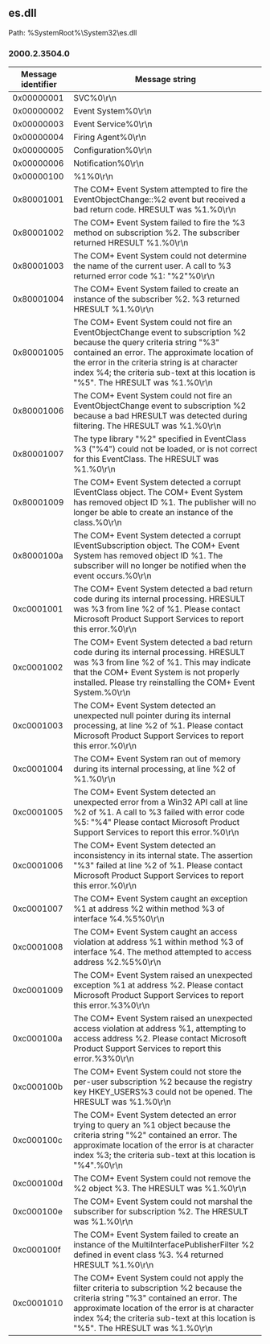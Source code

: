 ## es.dll

Path: %SystemRoot%\System32\es.dll

### 2000.2.3504.0

Message identifier | Message string
--- | ---
0x00000001 | SVC%0\r\n
0x00000002 | Event System%0\r\n
0x00000003 | Event Service%0\r\n
0x00000004 | Firing Agent%0\r\n
0x00000005 | Configuration%0\r\n
0x00000006 | Notification%0\r\n
0x00000100 | %1%0\r\n
0x80001001 | The COM+ Event System attempted to fire the EventObjectChange::%2 event but received a bad return code.  HRESULT was %1.%0\r\n
0x80001002 | The COM+ Event System failed to fire the %3 method on subscription %2.  The subscriber returned HRESULT %1.%0\r\n
0x80001003 | The COM+ Event System could not determine the name of the current user.  A call to %3 returned error code %1: "%2"%0\r\n
0x80001004 | The COM+ Event System failed to create an instance of the subscriber %2.  %3 returned HRESULT %1.%0\r\n
0x80001005 | The COM+ Event System could not fire an EventObjectChange event to subscription %2 because the query criteria string "%3" contained an error.  The approximate location of the error in the criteria string is at character index %4; the criteria sub-text at this location is "%5".  The HRESULT was %1.%0\r\n
0x80001006 | The COM+ Event System could not fire an EventObjectChange event to subscription %2 because a bad HRESULT was detected during filtering.  The HRESULT was %1.%0\r\n
0x80001007 | The type library "%2" specified in EventClass %3 ("%4") could not be loaded, or is not correct for this EventClass.  The HRESULT was %1.%0\r\n
0x80001009 | The COM+ Event System detected a corrupt IEventClass object.  The COM+ Event System has removed object ID %1.  The publisher will no longer be able to create an instance of the class.%0\r\n
0x8000100a | The COM+ Event System detected a corrupt IEventSubscription object.  The COM+ Event System has removed object ID %1.  The subscriber will no longer be notified when the event occurs.%0\r\n
0xc0001001 | The COM+ Event System detected a bad return code during its internal processing.  HRESULT was %3 from line %2 of %1.  Please contact Microsoft Product Support Services to report this error.%0\r\n
0xc0001002 | The COM+ Event System detected a bad return code during its internal processing.  HRESULT was %3 from line %2 of %1.  This may indicate that the COM+ Event System is not properly installed.  Please try reinstalling the COM+ Event System.%0\r\n
0xc0001003 | The COM+ Event System detected an unexpected null pointer during its internal processing, at line %2 of %1.  Please contact Microsoft Product Support Services to report this error.%0\r\n
0xc0001004 | The COM+ Event System ran out of memory during its internal processing, at line %2 of %1.%0\r\n
0xc0001005 | The COM+ Event System detected an unexpected error from a Win32 API call at line %2 of %1.  A call to %3 failed with error code %5: "%4"  Please contact Microsoft Product Support Services to report this error.%0\r\n
0xc0001006 | The COM+ Event System detected an inconsistency in its internal state.  The assertion "%3" failed at line %2 of %1.  Please contact Microsoft Product Support Services to report this error.%0\r\n
0xc0001007 | The COM+ Event System caught an exception %1 at address %2 within method %3 of interface %4.%5%0\r\n
0xc0001008 | The COM+ Event System caught an access violation at address %1 within method %3 of interface %4.  The method attempted to access address %2.%5%0\r\n
0xc0001009 | The COM+ Event System raised an unexpected exception %1 at address %2.  Please contact Microsoft Product Support Services to report this error.%3%0\r\n
0xc000100a | The COM+ Event System raised an unexpected access violation at address %1, attempting to access address %2.  Please contact Microsoft Product Support Services to report this error.%3%0\r\n
0xc000100b | The COM+ Event System could not store the per-user subscription %2 because the registry key HKEY_USERS\%3 could not be opened.  The HRESULT was %1.%0\r\n
0xc000100c | The COM+ Event System detected an error trying to query an %1 object because the criteria string "%2" contained an error.  The approximate location of the error is at character index %3; the criteria sub-text at this location is "%4".%0\r\n
0xc000100d | The COM+ Event System could not remove the %2 object %3.  The HRESULT was %1.%0\r\n
0xc000100e | The COM+ Event System could not marshal the subscriber for subscription %2.  The HRESULT was %1.%0\r\n
0xc000100f | The COM+ Event System failed to create an instance of the MultiInterfacePublisherFilter %2 defined in event class %3.  %4 returned HRESULT %1.%0\r\n
0xc0001010 | The COM+ Event System could not apply the filter criteria to subscription %2 because the criteria string "%3" contained an error.  The approximate location of the error is at character index %4; the criteria sub-text at this location is "%5".  The HRESULT was %1.%0\r\n
